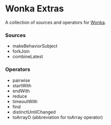 # Wonka Extras

A collection of sources and operators for [Wonka](https://github.com/kitten/wonka).

### Sources

- makeBehaviorSubject
- forkJoin
- combineLatest

### Operators

- pairwise
- startWith
- endWith
- reduce
- timeoutWith
- find
- distinctUntilChanged
- toArrayO (abbreviation for toArray operator)
